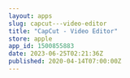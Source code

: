 ```yaml
---
layout: apps
slug: capcut---video-editor
title: "CapCut - Video Editor"
store: apple
app_id: 1500855883
date: 2023-06-25T02:21:36Z
published: 2020-04-14T07:00:00Z
---
```

